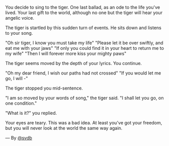 You decide to sing to the tiger. One last ballad, as an ode to the life you've lived. Your last gift to the world, although no one but the tiger will hear your angelic voice.

The tiger is startled by this sudden turn of events. He sits down and listens to your song.

"Oh sir tiger, I know you must take my life"
"Please let it be over swiftly, and eat me with your jaws"
"If only you could find it in your heart to return me to my wife"
"Then I will forever more kiss your mighty paws"

The tiger seems moved by the depth of your lyrics. You continue.

"Oh my dear friend, I wish our paths had not crossed"
"If you would let me go, I will -"

The tiger stopped you mid-sentence.

"I am so moved by your words of song," the tiger said. "I shall let you go, on one condition."

"What is it?" you replied.

<scene cut>

Your eyes are teary. This was a bad idea. At least you've got your freedom, but you will never look at the world the same way again.

&mdash; By [@svdb](https://twitter.com/svdb)
